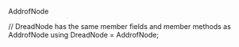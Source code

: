AddrofNode

// DreadNode has the same member fields and member methods as AddrofNode
using DreadNode = AddrofNode;